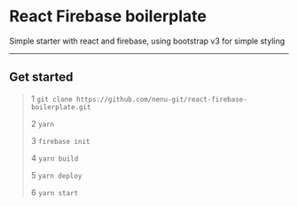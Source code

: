 React Firebase boilerplate
=====================

Simple starter with react and firebase, using bootstrap v3 for simple styling

----------


Get started
-------------

>1 `git clone https://github.com/nenu-git/react-firebase-boilerplate.git`
>
>2 `yarn`
>
>3 `firebase init`
>
>4 `yarn build`
>
>5 `yarn deploy`
>
>6 `yarn start`
